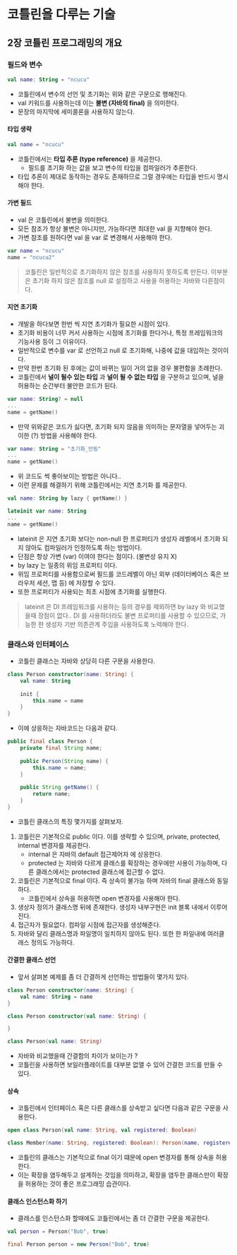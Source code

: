 # 코틀린을 다루는 기술

## 2장 코틀린 프로그래밍의 개요

### 필드와 변수
```kotlin
val name: String = "ncucu"
```

- 코틀린에서 변수의 선언 및 초기화는 위와 같은 구문으로 행해진다.
- val 키워드를 사용하는데 이는 **불변 (자바의 final)** 을 의미한다.
- 문장의 마지막에 세미콜론을 사용하지 않는다.

#### 타입 생략
```kotlin
val name = "ncucu"
```
- 코틀린에서는 **타입 추론 (type reference)** 을 제공한다.
    - 필드를 초기화 하는 값을 보고 변수의 타입을 컴파일러가 추론한다.
- 타입 추론이 제대로 동작하는 경우도 존재하므로 그럴 경우에는 타입을 반드시 명시해야 한다.

#### 가변 필드
- val 은 코틀린에서 불변을 의미한다.
- 모든 참조가 항상 불변은 아니지만, 가능하다면 최대한 val 을 지향해야 한다.
- 가변 참조를 원하다면 val 을 var 로 변경해서 사용해야 한다.

```kotlin
var name = "ncucu"
name = "ncucu2"
```

> 코틀린은 일반적으로 초기화하지 않은 참조를 사용하지 못하도록 만든다.
> 이부분은 초기화 하지 않은 참조를 null 로 설정하고 사용을 허용하는 자바와 다른점이다.

#### 지연 초기화
- 개발을 하다보면 한번 씩 지연 초기화가 필요한 시점이 있다.
- 초기화 비용이 너무 커서 사용하는 시점에 초기화를 한다거나, 특정 프레임워크의 기능사용 등이 그 이유이다.
- 일반적으로 변수를 var 로 선언하고 null 로 초기화해, 나중에 값을 대입하는 것이이다.
- 만약 한번 초기화 된 후에는 값이 바뀌는 일이 거의 없을 경우 불편함을 초례한다.
- 코틀린에서 **널이 될수 있는 타입** 과 **널이 될 수 없는 타입** 을 구분하고 있으며, 널을 허용하는 순간부터 불안한 코드가 된다.

```kotlin
var name: String? = null
...
name = getName()
```

- 만약 위와같은 코드가 싫다면, 초기화 되지 않음을 의미하는 문자열을 넣어두는 괴이한 (?) 방법을 사용해야 한다.

```kotlin
var name: String = "초기화_안됨"
...
name = getName()
``` 

- 위 코드도 썩 좋아보이는 방법은 아니다..
- 이런 문제를 해결하기 위해 코틀린에서는 지연 초기화 를 제공한다.

```kotlin
val name: String by lazy { getName() }

lateinit var name: String
...
name = getName()
```
- lateinit 은 지연 초기화 보다는 non-null 한 프로퍼티가 생성자 레벨에서 초기화 되지 않아도 컴파일러가 인정하도록 하는 방법이다.
- 단점은 항상 가변 (var) 이여야 한다는 점이다. (불변성 유지 X)
- by lazy 는 일종의 위임 프로퍼티 이다.
- 위임 프로퍼티를 사용함으로써 필드를 코드레벨이 아닌 외부 (데이터베이스 혹은 브라우저 세션, 맵 등) 에 저장할 수 있다.
- 또한 프로퍼티가 사용되는 최초 시점에 초기화를 실행한다.

> lateinit 은 DI 프레임워크를 사용하는 등의 경우를 제외하면 by lazy 와 비교했을때 장점이 없다..
> DI 를 사용하더라도 불변 프로퍼티를 사용할 수 있으므로, 가능한 한 생성자 기반 의존관계 주입을 사용하도록 노력해야 한다.

### 클래스와 인터페이스
- 코틀린 클래스는 자바와 상당히 다른 구문을 사용한다.

```kotlin
class Person constructor(name: String) {
    val name: String
    
    init {
        this.name = name
    }
}
```
- 이에 상응하는 자바코드는 다음과 같다.
```java
public final class Person {
    private final String name;
    
    public Person(String name) {
        this.name = name;
    }
    
    public String getName() {
        return name;
    }
}
```

- 코틀린 클래스의 특징 몇가지를 살펴보자.
1. 코틀린은 기본적으로 public 이다. 이를 생략할 수 있으며, private, protected, internal 변경자를 제공한다.
    - internal 은 자바의 default 접근제어자 에 상응한다.
    - protected 는 자바와 다르게 클래스를 확장하는 경우에만 사용이 가능하며, 다른 클래스에서는 protected 클래스에 접근할 수 없다.
2. 코틀린은 기본적으로 final 이다. 즉 상속이 불가능 하며 자바의 final 클래스와 동일하다.
    - 코틀린에서 상속을 허용하면 open 변경자를 사용해야 한다.
3. 생상자 정의가 클래스명 뒤에 존재한다. 생성자 내부구현은 init 블록 내에서 이루어진다.
4. 접근자가 필요없다. 컴파일 시점에 접근자를 생성해준다.
5. 자바와 달리 클래스명과 파일명이 일치하지 않아도 된다. 또한 한 파일내에 여러클래스 정의도 가능하다.

#### 간결한 클래스 선언
- 앞서 살펴본 예제를 좀 더 간결하게 선언하는 방법들이 몇가지 있다.

```kotlin
class Person constructor(name: String) {
    val name: String = name
}
```

```kotlin
class Person constructor(val name: String) {

}
```

```kotlin
class Person(val name: String)
```

- 자바와 비교했을때 간결함의 차이가 보이는가 ?
- 코틀린을 사용하면 보일러플레이트를 대부분 없앨 수 있어 간결한 코드를 만들 수 있다.

#### 상속
- 코틀린에서 인터페이스 혹은 다른 클래스를 상속받고 싶다면 다음과 같은 구문을 사용한다.
```kotlin
open class Person(val name: String, val registered: Boolean)

class Member(name: String, registered: Boolean): Person(name, registered)
``` 
- 코틀린의 클래스는 기본적으로 final 이기 떄문에 open 변경자를 통해 상속을 허용한다.
- 이는 확장을 염두해두고 설계하는 것임을 의미하고, 확장을 염두한 클래스만이 확장을 허용하는 것이 좋은 프로그래밍 습관이다.

#### 클래스 인스턴스화 하기
- 클래스를 인스턴스화 할때에도 코틀린에서는 좀 더 간결한 구문을 제공한다.

```kotlin
val person = Person("Bob", true)
```

```java
final Person person = new Person("Bob", true)
```